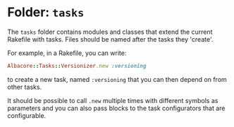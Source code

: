 # Folder: `tasks`

The `tasks` folder contains modules and classes that extend the current Rakefile
with tasks. Files should be named after the tasks they 'create'.

For example, in a Rakefile, you can write:

``` ruby
Albacore::Tasks::Versionizer.new :versioning
```

to create a new task, named `:versioning` that you can then depend on from other
tasks.

It should be possible to call `.new` multiple times with different symbols as
parameters and you can also pass blocks to the task configurators that are
configurable.

